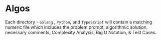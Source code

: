 # Algos

Each directory - `Golang` , `Python`, and `TypeScript` will contain a matching numeric file which includes the problem prompt, algorithmic solution, necessary comments, Complexity Analysis, Big O Notation, & Test Cases.
